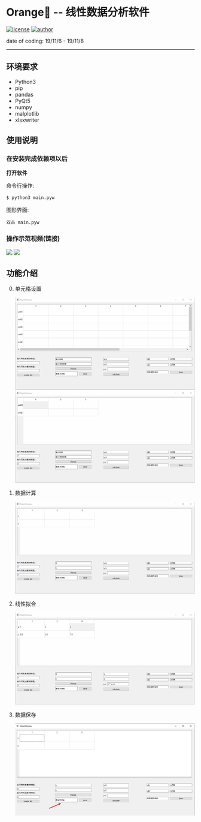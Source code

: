 # Orange🍊 -- 线性数据分析软件

[![license](https://img.shields.io/badge/license-GPL_3.0-red.svg)](https://github.com/Ninglo/Orange/blob/master/LICENSE)
[![author](https://img.shields.io/badge/Author-Ninglo-blue.svg)](ninglo.xyz)

date of coding: 19/11/6 - 19/11/8

---


## 环境要求

* Python3
* pip
* pandas
* PyQt5
* numpy
* malplotlib
* xlsxwriter

## 使用说明

### 在安装完成依赖项以后

**打开软件**

命令行操作:
```bash
$ python3 main.pyw
```
图形界面:
```
双击 main.pyw
```

### 操作示范视频(链接)

![](intro1)
![](intro2)


## 功能介绍

0. 单元格设置

    ![](./demo/setCells.gif)
    ![](./demo/setName.gif)

1. 数据计算

    ![](./demo/calculate.gif)

2. 线性拟合

    ![](./demo/draw.gif)

3. 数据保存

    ![](./demo/saveData.png)
